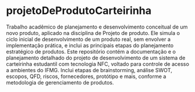 # projetoDeProdutoCarteirinha
Trabalho acadêmico de planejamento e desenvolvimento conceitual de um novo produto, aplicado na disciplina de Projeto de produto. Ele simula o ciclo inicial de desenvolvimento de um produto real, sem envolver a implementação prática, e inclui as principais etapas do planejamento estratégico de produtos.
Este repositório contém a documentação e o planejamento detalhado do projeto de desenvolvimento de um sistema de carteirinha estudantil com tecnologia NFC, voltado para controle de acesso a ambientes do IFMG. Inclui etapas de brainstorming, análise SWOT, escopos, QFD, riscos, fornecedores, protótipo e mais, conforme a metodologia de gerenciamento de produtos.

